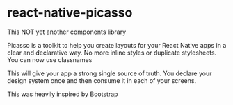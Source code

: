 # react-native-picasso

This NOT yet another components library

Picasso is a toolkit to help you create layouts for your React Native apps in a clear and declarative way.
No more inline styles or duplicate stylesheets. You can now use classnames

This will give your app a strong single source of truth. You declare your design system once and then consume it in each of your screens.

<!-- This package was created in order to address the lack of any good package to declare layouts in react-native. -->

This was heavily inspired by Bootstrap
